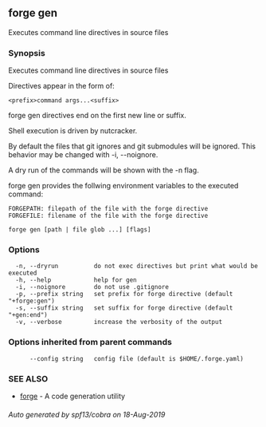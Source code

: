 ## forge gen

Executes command line directives in source files

### Synopsis

Executes command line directives in source files

Directives appear in the form of:

	<prefix>command args...<suffix>

forge gen directives end on the first new line or suffix.

Shell execution is driven by nutcracker.

By default the files that git ignores and git submodules will be ignored. This
behavior may be changed with -i, --noignore.

A dry run of the commands will be shown with the -n flag.

forge gen provides the follwing environment variables to the executed command:

	FORGEPATH: filepath of the file with the forge directive
	FORGEFILE: filename of the file with the forge directive


```
forge gen [path | file glob ...] [flags]
```

### Options

```
  -n, --dryrun          do not exec directives but print what would be executed
  -h, --help            help for gen
  -i, --noignore        do not use .gitignore
  -p, --prefix string   set prefix for forge directive (default "+forge:gen")
  -s, --suffix string   set suffix for forge directive (default "+gen:end")
  -v, --verbose         increase the verbosity of the output
```

### Options inherited from parent commands

```
      --config string   config file (default is $HOME/.forge.yaml)
```

### SEE ALSO

* [forge](forge.md)	 - A code generation utility

###### Auto generated by spf13/cobra on 18-Aug-2019
